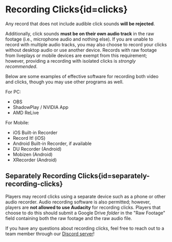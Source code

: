 <div class='panel fade js-scroll-anim' data-anim='fade'>
  
# Recording Clicks{id=clicks}

Any record that does not include audible click sounds **will be rejected**.

Additionally, click sounds **must be on their own audio track** in the raw footage (i.e., microphone audio and nothing else). If you are unable to record with multiple audio tracks, you may also choose to record your clicks without desktop audio or use another device. Records with raw footage from liveplays or mobile devices are exempt from this requirement; however, providing a recording with isolated clicks is _strongly recommended_.

Below are some examples of effective software for recording both video and clicks, though you may use other programs as well.

For PC:

- OBS [](https://youtu.be/YNlRUVk3oE8?feature=shared)
- ShadowPlay / NVIDIA App [](https://youtu.be/IP-3dJw0uMY?feature=shared)
- AMD ReLive

For Mobile:

- iOS Built-in Recorder
- Record It! (iOS)
- Android Built-in Recorder, if available
- DU Recorder (Android)
- Mobizen (Android)
- XRecorder (Android)

## Separately Recording Clicks{id=separately-recording-clicks}

Players may record clicks using a separate device such as a phone or other audio recorder. Audio recording software is also permitted; however, players are **not allowed to use Audacity** for recording clicks. Players that choose to do this should submit a Google Drive _folder_ in the "Raw Footage" field containing both the raw footage and the raw audio file.

If you have any questions about recording clicks, feel free to reach out to a team member through our [Discord server](https://discord.gg/demonlist)!

</div>
